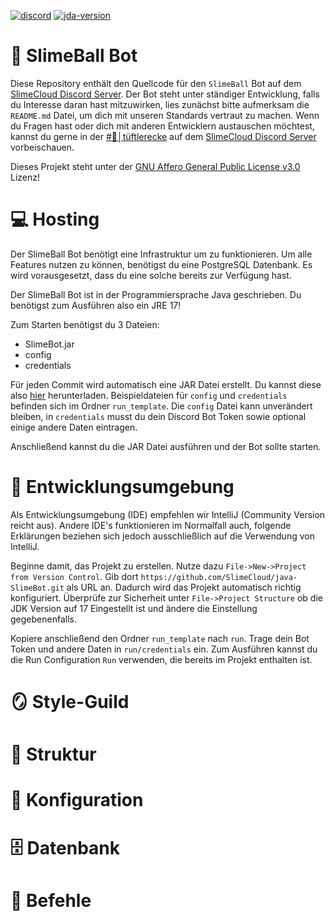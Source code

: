 [![discord](https://img.shields.io/discord/1077255218728796192?label=slimecloud&style=plastic)](https://discord.gg/slimecloud)
[![jda-version](https://img.shields.io/badge/JDA--Version-5.0.0--beta.18-blue?style=plastic)](https://github.com/DV8FromTheWorld/JDA/releases/tag/v5.0.0-beta.18)

# 👋 SlimeBall Bot
Diese Repository enthält den Quellcode für den `SlimeBall` Bot auf dem [SlimeCloud Discord Server](https://discord.gg/slimecloud).
Der Bot steht unter ständiger Entwicklung, falls du Interesse daran hast mitzuwirken, lies zunächst bitte aufmerksam die `README.md` Datei, um dich mit unseren Standards vertraut zu machen.
Wenn du Fragen hast oder dich mit anderen Entwicklern austauschen möchtest, kannst du gerne in der [#👾│tüftlerecke](https://discord.com/channels/1077255218728796192/1098707158750724186) auf dem [SlimeCloud Discord Server](https://discord.gg/slimecloud) vorbeischauen.

Dieses Projekt steht unter der [GNU Affero General Public License v3.0](https://github.com/SlimeCloud/java-SlimeBot/blob/master/LICENSE) Lizenz!

# 💻 Hosting
Der SlimeBall Bot benötigt eine Infrastruktur um zu funktionieren. 
Um alle Features nutzen zu können, benötigst du eine PostgreSQL Datenbank. Es wird vorausgesetzt, dass du eine solche bereits zur Verfügung hast.

Der SlimeBall Bot ist in der Programmiersprache Java geschrieben. Du benötigst zum Ausführen also ein JRE 17!

Zum Starten benötigst du 3 Dateien:
- SlimeBot.jar
- config
- credentials

Für jeden Commit wird automatisch eine JAR Datei erstellt. Du kannst diese also [hier](https://github.com/SlimeCloud/java-SlimeBot/actions) herunterladen.
Beispieldateien für `config` und `credentials` befinden sich im Ordner `run_template`. Die `config` Datei kann unverändert bleiben, in `credentials` musst du dein Discord Bot Token sowie optional einige andere Daten eintragen.

Anschließend kannst du die JAR Datei ausführen und der Bot sollte starten.

# 🏡 Entwicklungsumgebung
Als Entwicklungsumgebung (IDE) empfehlen wir IntelliJ (Community Version reicht aus). Andere IDE's funktionieren im Normalfall auch, folgende Erklärungen beziehen sich jedoch ausschließlich auf die Verwendung von IntelliJ.

Beginne damit, das Projekt zu erstellen. Nutze dazu `File->New->Project from Version Control`. Gib dort `https://github.com/SlimeCloud/java-SlimeBot.git` als URL an.
Dadurch wird das Projekt automatisch richtig konfiguriert. Überprüfe zur Sicherheit unter `File->Project Structure` ob die JDK Version auf 17 Eingestellt ist und ändere die Einstellung gegebenenfalls.

Kopiere anschließend den Ordner `run_template` nach `run`. Trage dein Bot Token und andere Daten in `run/credentials` ein.
Zum Ausführen kannst du die Run Configuration `Run` verwenden, die bereits im Projekt enthalten ist.

# 🪞 Style-Guild

# 🧱 Struktur

# 🔧 Konfiguration

# 🗄️ Datenbank

# 🤖 Befehle
